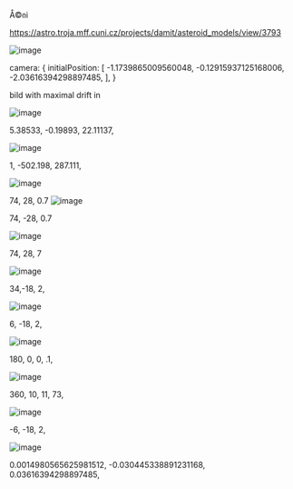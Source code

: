 Å©იi

https://astro.troja.mff.cuni.cz/projects/damit/asteroid_models/view/3793

 ![image](https://github.com/aibolem/spacekit/assets/102619282/a1a2a3a6-adf1-42ce-a0f4-7b8f19b53ffa)

 
 camera: {
    initialPosition: [
      -1.1739865009560048, -0.12915937125168006, -2.03616394298897485,
      ],
      }

bild with maximal drift in

![image](https://github.com/aibolem/spacekit/assets/102619282/9b297e6e-daa4-42c7-a5ea-a1b822147f6b)


 5.38533, -0.19893, 22.11137,

 ![image](https://github.com/aibolem/spacekit/assets/102619282/d65b78c2-6e5c-45a9-9064-62c4b741820d)


  1, -502.198, 287.111,

  ![image](https://github.com/aibolem/spacekit/assets/102619282/8c40fd78-ee8c-4770-ac0c-360be280a452)

  74, 28, 0.7
![image](https://github.com/aibolem/spacekit/assets/102619282/1bb5ed37-edda-4dde-9c80-72c818232b14)


  
74, -28, 0.7

![image](https://github.com/aibolem/spacekit/assets/102619282/a391f996-be68-4ce1-8356-55fc4fe6ca2d)


74, 28, 7

![image](https://github.com/aibolem/spacekit/assets/102619282/a547f2d0-bdd1-4f01-914d-b6759da9ec87)

34,-18, 2,

![image](https://github.com/aibolem/spacekit/assets/102619282/de7a62d1-30a0-479a-9644-4333582f6510)

6, -18, 2,

![image](https://github.com/aibolem/spacekit/assets/102619282/cb47105c-6010-4cfa-a0ea-31d8640e9b12)

 180, 0, 0, .1, 

![image](https://github.com/aibolem/spacekit/assets/102619282/5f2f6427-0909-4541-bc36-c2d418eff47c)

360, 10, 11, 73,

![image](https://github.com/aibolem/spacekit/assets/102619282/404e2678-dedd-4357-8c7a-4efb070143cc)


-6, -18, 2,

![image](https://github.com/aibolem/spacekit/assets/102619282/2445fed5-f416-43c4-9da6-6568ad6a5ae5)


0.0014980565625981512, -0.030445338891231168, 0.03616394298897485,


